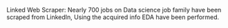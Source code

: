 Linked Web Scraper: Nearly 700 jobs on Data science job family have been scraped from LinkedIn, Using the acquired info EDA have been performed.
